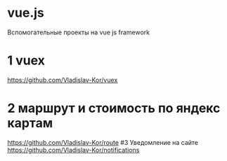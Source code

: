 # vue.js
Вспомогательные проекты на vue js framework
# 1 vuex
  https://github.com/Vladislav-Kor/vuex
# 2 маршрут и стоимость по яндекс картам
  https://github.com/Vladislav-Kor/route
#3 Уведомление на сайте
  https://github.com/Vladislav-Kor/notifications

